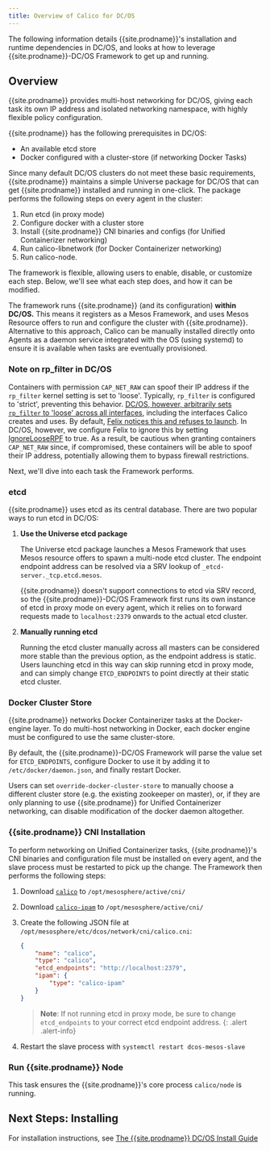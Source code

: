 ```yaml
---
title: Overview of Calico for DC/OS
---
```


The following information details {{site.prodname}}'s installation and runtime dependencies
in DC/OS, and looks at how to leverage {{site.prodname}}-DC/OS Framework to get up and running.

## Overview

{{site.prodname}} provides multi-host networking for DC/OS, giving each task its own IP
address and isolated networking namespace, with highly flexible policy configuration.

{{site.prodname}} has the following prerequisites in DC/OS:

- An available etcd store
- Docker configured with a cluster-store (if networking Docker Tasks)

Since many default DC/OS clusters do not meet these basic requirements, {{site.prodname}}
maintains a simple Universe package for DC/OS that can get {{site.prodname}}
installed and running in one-click. The package performs the following
steps on every agent in the cluster:

1. Run etcd (in proxy mode)
2. Configure docker with a cluster store
3. Install {{site.prodname}} CNI binaries and configs (for Unified Containerizer networking)
4. Run calico-libnetwork (for Docker Containerizer networking)
5. Run calico-node.

The framework is flexible, allowing users to enable, disable, or customize each step.
Below, we'll see what each step does, and how it can be modified.

The framework runs {{site.prodname}} (and its configuration) **within DC/OS.**
This means it registers as a Mesos Framework, and uses Mesos Resource offers
to run and configure the cluster with {{site.prodname}}. Alternative to this approach,
Calico can be manually installed directly onto Agents as a daemon service integrated
with the OS (using systemd) to ensure it is available when tasks are eventually
provisioned.

### Note on rp_filter in DC/OS

Containers with permission `CAP_NET_RAW` can spoof their IP address if the
`rp_filter` kernel setting is set to 'loose'. Typically, `rp_filter` is
configured to 'strict', preventing this behavior.
[DC/OS, however, arbitrarily sets `rp_filter` to 'loose' across all interfaces](https://dcosjira.atlassian.net/browse/DCOS-265), including the interfaces
Calico creates and uses. By default, [Felix notices this and refuses to launch](https://github.com/projectcalico/calicoctl/issues/1082#issue-168163079). In DC/OS, however, we configure Felix to ignore this by setting
[IgnoreLooseRPF](https://github.com/projectcalico/felix/blob/ab8799eaea66627e5db7717e62fca61fd9c08646/python/calico/felix/config.py#L198) to true. As a result, be cautious when granting containers `CAP_NET_RAW` since, if compromised, these
containers will be able to spoof their IP address, potentially allowing them to bypass firewall restrictions.

Next, we'll dive into each task the Framework performs.

### etcd

{{site.prodname}} uses etcd as its central database. There are two popular ways to run
etcd in DC/OS:

1. **Use the Universe etcd package**

    The Universe etcd package launches a Mesos Framework that uses Mesos resource
    offers to spawn a multi-node etcd cluster.
    The endpoint endpoint address can be resolved via a SRV lookup of
    `_etcd-server._tcp.etcd.mesos`.

    {{site.prodname}} doesn't support connections to etcd via
    SRV record, so the {{site.prodname}}-DC/OS Framework first runs its own instance
    of etcd in proxy mode on every agent, which it relies on to forward requests
    made to `localhost:2379` onwards to the actual etcd cluster.

2. **Manually running etcd**

    Running the etcd cluster manually across all masters can be considered more
    stable than the previous option, as the endpoint address is static.
    Users launching etcd in this way can skip running etcd in proxy mode, and
    can simply change `ETCD_ENDPOINTS` to point directly at their static
    etcd cluster.

### Docker Cluster Store

{{site.prodname}} networks Docker Containerizer tasks at the Docker-engine layer.
To do multi-host networking in Docker, each docker engine must be configured
to use the same cluster-store.

By default, the {{site.prodname}}-DC/OS Framework will parse the value set for `ETCD_ENDPOINTS`,
configure Docker to use it by adding it to `/etc/docker/daemon.json`,
and finally restart Docker.

Users can set `override-docker-cluster-store` to manually choose a different
cluster store (e.g. the existing zookeeper on master), or, if they are only
planning to use {{site.prodname}} for Unified Containerizer networking,
can disable modification of the docker daemon altogether.

### {{site.prodname}} CNI Installation

To perform networking on Unified Containerizer tasks, {{site.prodname}}'s CNI binaries and
configuration file must be installed on every agent, and the slave process must
be restarted to pick up the change. The Framework then performs the following steps:

1. Download [`calico`]({{site.data.versions[page.version].first.components["calico/cni"].download_calico_url}}) to `/opt/mesosphere/active/cni/`
2. Download [`calico-ipam`]({{site.data.versions[page.version].first.components["calico/cni"].download_calico_ipam_url}}) to `/opt/mesosphere/active/cni/`
3. Create the following JSON file at `/opt/mesosphere/etc/dcos/network/cni/calico.cni`:

   ```json
   {
       "name": "calico",
       "type": "calico",
       "etcd_endpoints": "http://localhost:2379",
       "ipam": {
           "type": "calico-ipam"
       }
   }
   ```
   
   > **Note**: If not running etcd in proxy mode, be sure to change `etcd_endpoints`
   to your correct etcd endpoint address.
   {: .alert .alert-info}

4. Restart the slave process with `systemctl restart dcos-mesos-slave`

### Run {{site.prodname}} Node

This task ensures the {{site.prodname}}'s core process `calico/node` is running.

## Next Steps: Installing

For installation instructions, see [The {{site.prodname}} DC/OS Install Guide]({{site.baseurl}}/{{page.version}}/getting-started/mesos/installation/dc-os/framework)
